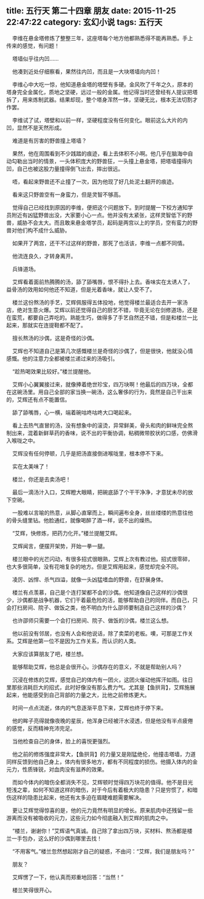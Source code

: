 title: 五行天 第二十四章 朋友
date: 2015-11-25 22:47:22
category: 玄幻小说
tags: 五行天
---
&nbsp;&nbsp;&nbsp;&nbsp;李维在悬金塔修炼了整整三年，这座塔每个地方他都熟悉得不能再熟悉。手上传来的感觉，有问题！

&nbsp;&nbsp;&nbsp;&nbsp;塔墙似乎往内凹……

&nbsp;&nbsp;&nbsp;&nbsp;他凑到近处仔细察看，果然往内凹，而且是一大块塔墙向内凹！

&nbsp;&nbsp;&nbsp;&nbsp;李维心中大吃一惊，他知道悬金塔的塔壁有多硬。金风吹了千年之久，原本的塔身完全金属化，质地之坚硬，远过一般的金属。他记得当时还曾经有人提议把塔拆了，用来炼制武器。结果却现，整个塔身浑然一体，坚硬无比，根本无法切割才作罢。

&nbsp;&nbsp;&nbsp;&nbsp;李维试了试，塔壁和以前一样，坚硬程度没有任何变化。眼前这么大片的内凹，显然不是天然形成。

&nbsp;&nbsp;&nbsp;&nbsp;难道是有厉害的野兽撞上塔墙？

&nbsp;&nbsp;&nbsp;&nbsp;果然，他在周围看到不少践踏的痕迹，看上去体积不小啊。他几乎在脑海中自动勾勒出当时的情景，一头体积庞大的野兽狂，一头撞上悬金塔，把塔墙撞得内凹，自己也被这股力量撞得倒飞出去，摔出很远。

&nbsp;&nbsp;&nbsp;&nbsp;唔，看起来野兽还不止撞了一次，因为他现了好几处泥土翻开的痕迹。

&nbsp;&nbsp;&nbsp;&nbsp;看来这只野兽空有一身蛮力，但是灵智不够高。

&nbsp;&nbsp;&nbsp;&nbsp;觉得自己已经找到原因的李维，便把这个问题放下。到时提醒一下校方通知学员附近有凶猛野兽出没，大家要小心一点。他并没有太紧张，这样灵智低下的野兽，威胁不会太大。而且敢来悬金塔学员，起码是两宫以上的学员，空有蛮力的野兽对他们构不成什么威胁。

&nbsp;&nbsp;&nbsp;&nbsp;如果开了两宫，还干不过这样的野兽，那死了也活该，李维一点都不同情。

&nbsp;&nbsp;&nbsp;&nbsp;他流连良久，才转身离开。

&nbsp;&nbsp;&nbsp;&nbsp;兵锋道场。

&nbsp;&nbsp;&nbsp;&nbsp;艾辉看着面前热腾腾的汤，舔了舔嘴唇，恨不得扑上去。香味实在太诱人了，益骨汤的效用如何他还不知道，但是光着香味，就让人受不了。

&nbsp;&nbsp;&nbsp;&nbsp;楼兰这份熬汤的手艺，艾辉佩服得五体投地，他觉得楼兰最适合去开一家汤店，绝对生意火爆。艾辉以前还觉得自己的厨艺不错，毕竟无论在剑修道场，还是在蛮荒，都要自己弄吃的。熟能生巧，做得多了手艺自然还不错，但是和楼兰一比起来，那就实在连提鞋都不配了。

&nbsp;&nbsp;&nbsp;&nbsp;擅长熬汤的沙偶，这是奇怪的沙偶。

&nbsp;&nbsp;&nbsp;&nbsp;艾辉也不知道自己是第几次感慨楼兰是奇怪的沙偶了，但是很快，他就没心情感慨。他的注意力全都被楼兰递过来的汤吸引。

&nbsp;&nbsp;&nbsp;&nbsp;“趁热喝效果比较好。”楼兰提醒他。

&nbsp;&nbsp;&nbsp;&nbsp;艾辉小心翼翼接过来，就像捧着绝世珍宝，四万块啊！他最后的四万块，全都在这碗汤里。用自己全部的家当换一碗汤，这么奢侈的行为，竟然是自己干出来的，艾辉还有点不能置信。

&nbsp;&nbsp;&nbsp;&nbsp;舔了舔嘴唇，心一横，端着碗咕咚咕咚大口喝起来。

&nbsp;&nbsp;&nbsp;&nbsp;看上去热气直冒的汤，没有想象中的滚烫，异常鲜美，骨头和肉的鲜味完全熬制出来，混着新鲜草药的香味，说不出的平衡协调，粘稠微带胶状的口感，仿佛滑入喉咙之中。

&nbsp;&nbsp;&nbsp;&nbsp;艾辉没有任何停顿，几乎是把汤直接倒进喉咙里，根本停不下来。

&nbsp;&nbsp;&nbsp;&nbsp;实在太美味了！

&nbsp;&nbsp;&nbsp;&nbsp;楼兰，你还是去卖汤吧！

&nbsp;&nbsp;&nbsp;&nbsp;最后一滴汤汁入口，艾辉瞪大眼睛，把碗底舔了个干干净净，才意犹未尽的放下空碗。

&nbsp;&nbsp;&nbsp;&nbsp;一股难以言喻的热意，从脚心直窜而上，瞬间遍布全身，丝丝缕缕的热意往他的骨头缝里钻。他脸通红，就像喝醉了酒一样，说不出的燥热。

&nbsp;&nbsp;&nbsp;&nbsp;“艾辉，快修炼，把药力化开。”楼兰提醒艾辉。

&nbsp;&nbsp;&nbsp;&nbsp;艾辉闻言，便摆开架势，开始一拳一腿。

&nbsp;&nbsp;&nbsp;&nbsp;楼兰眼中的光芒闪动，有很多招式很眼熟，艾辉上次有教过他。招式很零碎，也大多很简单，没有花哨复杂的地方。但是艾辉用起来，感觉却完全不同。

&nbsp;&nbsp;&nbsp;&nbsp;凌厉、凶悍、杀气四溢，就像一头凶猛嗜血的野兽，在舒展身体。

&nbsp;&nbsp;&nbsp;&nbsp;楼兰有点羡慕，自己是个连打架都不会的沙偶。他知道像自己这样的沙偶很少，沙偶都是战争机器，它们干着最危险的活，能够帮助自己的同伴。而自己，只会打扫房间、院子、做饭之类，他不明白为什么邵师要制造自己这样的沙偶？

&nbsp;&nbsp;&nbsp;&nbsp;也许邵师只需要一个会打扫房间、院子、做饭的沙偶，楼兰这么想。

&nbsp;&nbsp;&nbsp;&nbsp;他以前没有邻居，也没有人会和他说话，除了卖菜的老板。噢，可那是工作关系。艾辉是他第一位不是因为工作关系，而认识的人类。

&nbsp;&nbsp;&nbsp;&nbsp;大家应该算朋友了吧，楼兰想。

&nbsp;&nbsp;&nbsp;&nbsp;能够帮助艾辉，他总是会很开心。沙偶存在的意义，不就是帮助别人吗？

&nbsp;&nbsp;&nbsp;&nbsp;沉浸在修炼的艾辉，感觉自己的体内有一团火，这团火催动他挥汗如雨。往日里那些消耗巨大的招式，此时好像没有那么费力气。尤其是【鱼拱背】，艾辉施展起来，他能感受到自己背部的力量之大，比他之前修炼更大。

&nbsp;&nbsp;&nbsp;&nbsp;时间一点点流逝，体内的气息逐渐平息下来，艾辉也终于停下来。

&nbsp;&nbsp;&nbsp;&nbsp;他的眸子亮得就像夜晚的星辰，他浑身已经被汗水浸透，但是他没有半点疲倦的感觉，反而精神充沛完足。

&nbsp;&nbsp;&nbsp;&nbsp;当他检查自己的身体，脸上的喜悦更强烈。

&nbsp;&nbsp;&nbsp;&nbsp;他之前的修炼强度非常大，【鱼拱背】的力量又是刚猛绝伦，他撞击塔墙，力道同样反馈到他自己身上，体内有很多地方，都有不同程度的损伤。他摄入体内的金元力，性质锋锐，对血肉没有滋养的效果。

&nbsp;&nbsp;&nbsp;&nbsp;而如今体内的暗伤全都消失不见，艾辉顿时觉得四万块花的值得。他不是目光短浅之辈，如何不知道这样的暗伤，对于今后有着极大的隐患？只是穷惯了，和暗伤这样的隐患比起来，他还有太多迫在眉睫难题需要解决。

&nbsp;&nbsp;&nbsp;&nbsp;更让艾辉觉得惊喜的是，他的元力竟然有明显的增长。原来肌肉中还残留一些游离而没有被吸收的元力，这些元力如今彻底融入到艾辉的肌肉之中。

&nbsp;&nbsp;&nbsp;&nbsp;“楼兰，谢谢你！”艾辉语气真诚。自己除了拿出四万块，买材料、熬汤都是楼兰一手包办，这么好的沙偶到哪里去找！

&nbsp;&nbsp;&nbsp;&nbsp;“不用客气。”楼兰忽然想起刚才自己的疑惑，不由问：“艾辉，我们是朋友吗？”

&nbsp;&nbsp;&nbsp;&nbsp;朋友？

&nbsp;&nbsp;&nbsp;&nbsp;艾辉愣了一下，他认真而郑重地回答：“当然！”

&nbsp;&nbsp;&nbsp;&nbsp;楼兰笑得很开心。